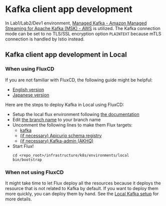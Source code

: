 # Kafka client app development

In Lab1/Lab2/Dev1 environment, [Managed Kafka - Amazon Managed Streaming for Apache Kafka (MSK) - AWS](https://aws.amazon.com/msk/?nc1=h_ls) is utilized.
The Kafka connection mode can be set to no TLS/SSL encryption option `PLAINTEXT` because mTLS connection is handled by Istio instead.

## Kafka client app development in Local

### When using FluxCD

If you are not familiar with FluxCD, the following guide might be helpful:
- [English version](https://developer.woven-city.toyota/docs/default/Component/agora-deployment-tutorial/en/03_deployment/)
- [Japanese version](https://developer.woven-city.toyota/docs/default/Component/agora-deployment-tutorial/ja/03_deployment/)

Here are the steps to deploy Kafka in Local using FluxCD: 

- Setup the local flux environment following [the documentation](https://github.com/wp-wcm/city/tree/main/infrastructure/k8s/environments/local#prerequisites)
- Edit [the branch name](https://github.com/wp-wcm/city/blob/155bbae53ebb5f68929e479195481a9c0784f90d/infrastructure/k8s/environments/local/clusters/worker1-east/flux-system/sources/git-city.yaml#L9) to your branch name
- Uncomment the following lines to make them Flux targets:
  - [kafka](https://github.com/wp-wcm/city/blob/219f99727928774e7c8ccdd38a1f0668f98035a8/infrastructure/k8s/environments/local/clusters/worker1-east/flux-system/kustomizations/system/kustomization.yaml#L14)
  - [(if necessary) Apicurio schema registry](https://github.com/wp-wcm/city/blob/219f99727928774e7c8ccdd38a1f0668f98035a8/infrastructure/k8s/environments/local/clusters/worker1-east/flux-system/kustomizations/services/kustomization.yaml#L7) 
  -  [(if necessary) Kafka-admin (AKHQ)](https://github.com/wp-wcm/city/blob/219f99727928774e7c8ccdd38a1f0668f98035a8/infrastructure/k8s/environments/local/clusters/worker1-east/flux-system/kustomizations/services/kustomization.yaml#L10)
- Start Flux!
  ```shell
  cd <repo_root>/infrastructure/k8s/environments/local
  bin/bootstrap
  ```

### When not using FluxCD

It might take time to let Flux deploy all the resources because it deploys the resource that is not related to Kafka by default.
If you want to deploy them more quickly, you can deploy them by hand. See the [Local Kafka setup](https://github.com/wp-wcm/city/tree/main/infrastructure/k8s/common/kafka/local-only-0.0.1) for more details.
